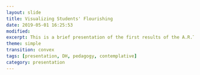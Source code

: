 ```yaml
---
layout: slide
title: Visualizing Students' Flourishing
date: 2019-05-01 16:25:53
modified: 
excerpt: This is a brief presentation of the first results of the A.R.T project    
theme: simple
transition: convex
tags: [presentation, DH, pedagogy, contemplative]
category: presentation
---
```


<section data-markdown data-separator="^\n---\n$" data-separator-vertical="^\n--\n$">
 <script type="text/template">

![Gif with all the graphs](https://ss4ws.github.io/assets/img/2019/05/FLOURISH_SMALL.gif)

### Visualizing Students' Flourishing   

Spyridon Simotas  

---

### Everything we do is writing 

---

<figure>
<img src="http://www.richardlong.org/Images/2011webimages/bw/linewalking.jpg" alt="A line made by walking" style="width:50%;"/>
<figcaption><small>Richard Long, <em>A line made by walking</em>, England 1967</small></figcaption>
</figure>

---

<figure>
<img src="https://www.jeremywood.net/artworks/my_ghost/MyGhost-16.gif" alt="A line made by walking" style="width:50%;"/>
<figcaption><small>Jeremy Wood, <em>My Ghost</em>, Sixteen years (2000-2016) of mapping my life in London with GPS</small></figcaption>
</figure>

---

### A.R.T (Attention & Reflection Tracker)
#### From the gross to the subtle

- Preparation 
- Attention 
- Contribution 
  - Usage of French language  
- Meditation

---

### Quantified Self *vs* A.R.T 

- Quantified self: self-knowledge through numbers => self-optimization (healthier, stronger etc)
- A.R.T.: self-writing through numbers => mindfulness (honesty and acceptance of oneself)

---

### A.R.T principles 

1. Process *vs* Outcome
2. Inscription *vs* Measurement
3. Story & Contemplation *vs* Value Judgement

---

<figure>
<img style="width: 400px" src="/assets/img/2019/05/SOFIA.svg"> 
<figcaption><small>My visual reflection serves as a great metaphor for how this class went for me. This course was very difficult for me. As can be seen from my image, my personal rating of academic performance fluctuated greatly, as did my meditation (the dotted line in the center). There were many days where I became greatly frustrated with my lack of confidence in my French speaking and in turn, this resulted in a distracted meditation. However, the days in which I understood the concepts we were learning were days of great satisfaction for me, thus the spikes in my image. I was ultimately left with an image that I find to be very beautiful and floral, even though my experience in this class was fairly volatile. I do feel as though I experienced growth through this course, even though my reflections were not visibly increasing in quality. The experience, as represented by the image, was still a beautiful one.</small></figcaption>
</figure>

---

<figure>
<img style="width: 400px" src="/assets/img/2019/05/MIKAELA.svg"> 
<figcaption><small>My graph shows a consistent path through French 1050, I contributed in class, did my homework, attended class and arrived on time. However, the graph the did not show my struggles with remembering the material,throughout the semester I discovered better ways to study the material. I began to review the homework assignments and came up with ways to remember how to form the verb tenses. I think that the consistency helped me develop the tools I used to improve. The meditations was not that helpful overall, I think that was attributed to the fact that I frequently had other things on my mind. During the meditations these thoughts would start to cycle through my mind, not allowing me to relax. I am interested in how thought processes aid personal growth, but I am not sure if I will continue meditation.</small></figcaption>
</figure>

---

### From Digital...  
![Digital](/assets/img/2019/05/7_VIZ.jpg)

--

### ...to physical
<img style="width: 500px" src="/assets/img/2019/05/MAKING_OF_BADGES_SMALL.jpg">

---

### Making of the badges 
<figure>
<img src="/assets/img/2019/05/MAKING_OF.jpg">
<figcaption><small>Andrew at A School's Fablab</small></figcaption>
</figure>

---

### Gratitude 

- Yitna 
- Andrew 
- Kevin 
- Claire, Lisa, Mikaela, Min, Sophia  

</script>
</section>
